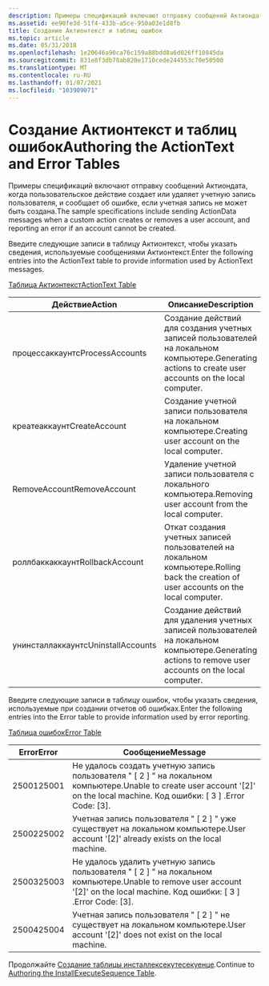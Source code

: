 ```yaml
---
description: Примеры спецификаций включают отправку сообщений Актиондата, когда пользовательское действие создает или удаляет учетную запись пользователя, и сообщает об ошибке, если учетная запись не может быть создана.
ms.assetid: ee90fe3d-51f4-433b-a5ce-950a03e1d8fb
title: Создание Актионтекст и таблиц ошибок
ms.topic: article
ms.date: 05/31/2018
ms.openlocfilehash: 1e20646a90ca76c159a88bdd8a6d026ff10845da
ms.sourcegitcommit: 831e8f3db78ab820e1710cede244553c70e50500
ms.translationtype: MT
ms.contentlocale: ru-RU
ms.lasthandoff: 01/07/2021
ms.locfileid: "103909071"
---
```

# <a name="authoring-the-actiontext-and-error-tables"></a><span data-ttu-id="1945f-103">Создание Актионтекст и таблиц ошибок</span><span class="sxs-lookup"><span data-stu-id="1945f-103">Authoring the ActionText and Error Tables</span></span>

<span data-ttu-id="1945f-104">Примеры спецификаций включают отправку сообщений Актиондата, когда пользовательское действие создает или удаляет учетную запись пользователя, и сообщает об ошибке, если учетная запись не может быть создана.</span><span class="sxs-lookup"><span data-stu-id="1945f-104">The sample specifications include sending ActionData messages when a custom action creates or removes a user account, and reporting an error if an account cannot be created.</span></span>

<span data-ttu-id="1945f-105">Введите следующие записи в таблицу Актионтекст, чтобы указать сведения, используемые сообщениями Актионтекст.</span><span class="sxs-lookup"><span data-stu-id="1945f-105">Enter the following entries into the ActionText table to provide information used by ActionText messages.</span></span>

[<span data-ttu-id="1945f-106">Таблица Актионтекст</span><span class="sxs-lookup"><span data-stu-id="1945f-106">ActionText Table</span></span>](actiontext-table.md)



| <span data-ttu-id="1945f-107">Действие</span><span class="sxs-lookup"><span data-stu-id="1945f-107">Action</span></span>            | <span data-ttu-id="1945f-108">Описание</span><span class="sxs-lookup"><span data-stu-id="1945f-108">Description</span></span>                                                       | <span data-ttu-id="1945f-109">Шаблон</span><span class="sxs-lookup"><span data-stu-id="1945f-109">Template</span></span>                          |
|-------------------|-------------------------------------------------------------------|-----------------------------------|
| <span data-ttu-id="1945f-110">процессаккаунтс</span><span class="sxs-lookup"><span data-stu-id="1945f-110">ProcessAccounts</span></span>   | <span data-ttu-id="1945f-111">Создание действий для создания учетных записей пользователей на локальном компьютере.</span><span class="sxs-lookup"><span data-stu-id="1945f-111">Generating actions to create user accounts on the local computer.</span></span> | <span data-ttu-id="1945f-112">Учетная запись: \[ 1 \] , атрибуты: \[ 2\]</span><span class="sxs-lookup"><span data-stu-id="1945f-112">Account: \[1\], Attributes: \[2\]</span></span> |
| <span data-ttu-id="1945f-113">креатеаккаунт</span><span class="sxs-lookup"><span data-stu-id="1945f-113">CreateAccount</span></span>     | <span data-ttu-id="1945f-114">Создание учетной записи пользователя на локальном компьютере.</span><span class="sxs-lookup"><span data-stu-id="1945f-114">Creating user account on the local computer.</span></span>                      | <span data-ttu-id="1945f-115">Учетная запись: \[ 1\]</span><span class="sxs-lookup"><span data-stu-id="1945f-115">Account: \[1\]</span></span>                    |
| <span data-ttu-id="1945f-116">RemoveAccount</span><span class="sxs-lookup"><span data-stu-id="1945f-116">RemoveAccount</span></span>     | <span data-ttu-id="1945f-117">Удаление учетной записи пользователя с локального компьютера.</span><span class="sxs-lookup"><span data-stu-id="1945f-117">Removing user account from the local computer.</span></span>                    | <span data-ttu-id="1945f-118">Учетная запись: \[ 1\]</span><span class="sxs-lookup"><span data-stu-id="1945f-118">Account: \[1\]</span></span>                    |
| <span data-ttu-id="1945f-119">роллбаккаккаунт</span><span class="sxs-lookup"><span data-stu-id="1945f-119">RollbackAccount</span></span>   | <span data-ttu-id="1945f-120">Откат создания учетных записей пользователей на локальном компьютере.</span><span class="sxs-lookup"><span data-stu-id="1945f-120">Rolling back the creation of user accounts on the local computer.</span></span> | <span data-ttu-id="1945f-121">Учетная запись: \[ 1\]</span><span class="sxs-lookup"><span data-stu-id="1945f-121">Account: \[1\]</span></span>                    |
| <span data-ttu-id="1945f-122">унинсталлаккаунтс</span><span class="sxs-lookup"><span data-stu-id="1945f-122">UninstallAccounts</span></span> | <span data-ttu-id="1945f-123">Создание действий для удаления учетных записей пользователей на локальном компьютере.</span><span class="sxs-lookup"><span data-stu-id="1945f-123">Generating actions to remove user accounts on the local computer.</span></span> | <span data-ttu-id="1945f-124">Учетная запись: \[ 1\]</span><span class="sxs-lookup"><span data-stu-id="1945f-124">Account: \[1\]</span></span>                    |



 

<span data-ttu-id="1945f-125">Введите следующие записи в таблицу ошибок, чтобы указать сведения, используемые при создании отчетов об ошибках.</span><span class="sxs-lookup"><span data-stu-id="1945f-125">Enter the following entries into the Error table to provide information used by error reporting.</span></span>

[<span data-ttu-id="1945f-126">Таблица ошибок</span><span class="sxs-lookup"><span data-stu-id="1945f-126">Error Table</span></span>](error-table.md)



| <span data-ttu-id="1945f-127">Error</span><span class="sxs-lookup"><span data-stu-id="1945f-127">Error</span></span> | <span data-ttu-id="1945f-128">Сообщение</span><span class="sxs-lookup"><span data-stu-id="1945f-128">Message</span></span>                                                                        |
|-------|--------------------------------------------------------------------------------|
| <span data-ttu-id="1945f-129">25001</span><span class="sxs-lookup"><span data-stu-id="1945f-129">25001</span></span> | <span data-ttu-id="1945f-130">Не удалось создать учетную запись пользователя " \[ 2 \] " на локальном компьютере.</span><span class="sxs-lookup"><span data-stu-id="1945f-130">Unable to create user account '\[2\]' on the local machine.</span></span> <span data-ttu-id="1945f-131">Код ошибки: \[ 3 \] .</span><span class="sxs-lookup"><span data-stu-id="1945f-131">Error Code: \[3\].</span></span> |
| <span data-ttu-id="1945f-132">25002</span><span class="sxs-lookup"><span data-stu-id="1945f-132">25002</span></span> | <span data-ttu-id="1945f-133">Учетная запись пользователя " \[ 2 \] " уже существует на локальном компьютере.</span><span class="sxs-lookup"><span data-stu-id="1945f-133">User account '\[2\]' already exists on the local machine.</span></span>                      |
| <span data-ttu-id="1945f-134">25003</span><span class="sxs-lookup"><span data-stu-id="1945f-134">25003</span></span> | <span data-ttu-id="1945f-135">Не удалось удалить учетную запись пользователя " \[ 2 \] " на локальном компьютере.</span><span class="sxs-lookup"><span data-stu-id="1945f-135">Unable to remove user account '\[2\]' on the local machine.</span></span> <span data-ttu-id="1945f-136">Код ошибки: \[ 3 \] .</span><span class="sxs-lookup"><span data-stu-id="1945f-136">Error Code: \[3\].</span></span> |
| <span data-ttu-id="1945f-137">25004</span><span class="sxs-lookup"><span data-stu-id="1945f-137">25004</span></span> | <span data-ttu-id="1945f-138">Учетная запись пользователя " \[ 2 \] " не существует на локальном компьютере.</span><span class="sxs-lookup"><span data-stu-id="1945f-138">User account '\[2\]' does not exist on the local machine.</span></span>                      |



 

<span data-ttu-id="1945f-139">Продолжайте [Создание таблицы инсталлексекутесекуенце](authoring-the-installexecutesequence-table.md).</span><span class="sxs-lookup"><span data-stu-id="1945f-139">Continue to [Authoring the InstallExecuteSequence Table](authoring-the-installexecutesequence-table.md).</span></span>

 

 



